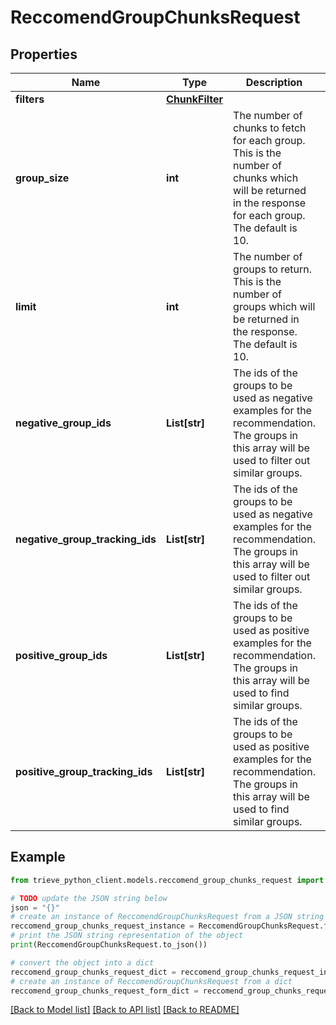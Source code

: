 # ReccomendGroupChunksRequest


## Properties

Name | Type | Description | Notes
------------ | ------------- | ------------- | -------------
**filters** | [**ChunkFilter**](ChunkFilter.md) |  | [optional] 
**group_size** | **int** | The number of chunks to fetch for each group. This is the number of chunks which will be returned in the response for each group. The default is 10. | [optional] 
**limit** | **int** | The number of groups to return. This is the number of groups which will be returned in the response. The default is 10. | [optional] 
**negative_group_ids** | **List[str]** | The  ids of the groups to be used as negative examples for the recommendation. The groups in this array will be used to filter out similar groups. | [optional] 
**negative_group_tracking_ids** | **List[str]** | The  ids of the groups to be used as negative examples for the recommendation. The groups in this array will be used to filter out similar groups. | [optional] 
**positive_group_ids** | **List[str]** | The  ids of the groups to be used as positive examples for the recommendation. The groups in this array will be used to find similar groups. | [optional] 
**positive_group_tracking_ids** | **List[str]** | The  ids of the groups to be used as positive examples for the recommendation. The groups in this array will be used to find similar groups. | [optional] 

## Example

```python
from trieve_python_client.models.reccomend_group_chunks_request import ReccomendGroupChunksRequest

# TODO update the JSON string below
json = "{}"
# create an instance of ReccomendGroupChunksRequest from a JSON string
reccomend_group_chunks_request_instance = ReccomendGroupChunksRequest.from_json(json)
# print the JSON string representation of the object
print(ReccomendGroupChunksRequest.to_json())

# convert the object into a dict
reccomend_group_chunks_request_dict = reccomend_group_chunks_request_instance.to_dict()
# create an instance of ReccomendGroupChunksRequest from a dict
reccomend_group_chunks_request_form_dict = reccomend_group_chunks_request.from_dict(reccomend_group_chunks_request_dict)
```
[[Back to Model list]](../README.md#documentation-for-models) [[Back to API list]](../README.md#documentation-for-api-endpoints) [[Back to README]](../README.md)


